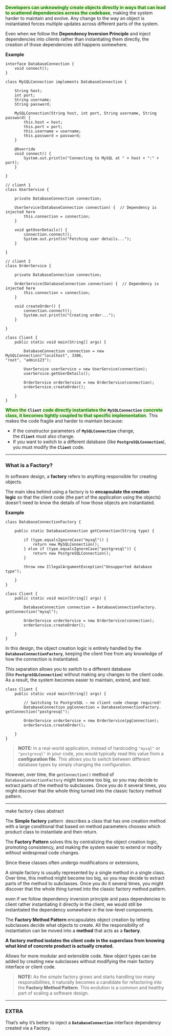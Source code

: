 
<span style="color:green;font-weight:bold;background:beige;">Developers can unknowingly create objects directly in ways that can lead to scattered dependencies across the codebase</span>, making the system harder to maintain and evolve. Any change to the way an object is instantiated forces multiple updates across different parts of the system.

Even when we follow the **Dependency Inversion Principle** and inject dependencies into clients rather than instantiating them directly, the creation of those dependencies still happens somewhere.

**Example**

```
interface DatabaseConnection {
    void connect();
}
```

```
class MySQLConnection implements DatabaseConnection {
    
    String host;
    int port;
    String username;
    String password;

    MySQLConnection(String host, int port, String username, String password) {
        this.host = host;
        this.port = port;
        this.username = username;
        this.password = password;
    }

	@Override
    void connect() {
        System.out.println("Connecting to MySQL at " + host + ":" + port);
    }
    
}
```

```
// client 1
class UserService {
    
    private DatabaseConnection connection;

    UserService(DatabaseConnection connection) {  // Dependency is injected here
        this.connection = connection;
    }

    void getUserDetails() {
        connection.connect();
        System.out.println("Fetching user details...");
    }
    
}
```

```
// client 2
class OrderService {
    
    private DatabaseConnection connection;

    OrderService(DatabaseConnection connection) {  // Dependency is injected here
        this.connection = connection;
    }

    void createOrder() {
        connection.connect();
        System.out.println("Creating order...");
    }
    
}
```

```
class Client {
    public static void main(String[] args) {
        
        DatabaseConnection connection = new MySQLConnection("localhost", 3306,                                                               "root", "admin123");

        UserService userService = new UserService(connection);
        userService.getUserDetails();

        OrderService orderService = new OrderService(connection);
        orderService.createOrder();
        
    }
}
```

<span style="color:green;font-weight:bold;background:beige;">When the</span> **`Client`** <span style="color:green;font-weight:bold;background:beige;">code directly instantiates the</span> **`MySQLConnection`** <span style="color:green;font-weight:bold;background:beige;">concrete class, it becomes tightly coupled to that specific implementation</span>. This makes the code fragile and harder to maintain because:

- If the constructor parameters of **`MySQLConnection`** change, the **`Client`** must also change.
- If you want to switch to a different database (like **`PostgreSQLConnection`**), you must modify the **`Client`** code.

---
### What is a Factory?

In software design, a **factory** refers to anything responsible for creating objects. 

The main idea behind using a factory is to **encapsulate the creation logic** so that the client code (the part of the application using the objects) doesn't need to know the details of how those objects are instantiated.

**Example**

```
class DatabaseConnectionFactory {

    public static DatabaseConnection getConnection(String type) {
        
        if (type.equalsIgnoreCase("mysql")) {
            return new MySQLConnection();
        } else if (type.equalsIgnoreCase("postgresql")) {
            return new PostgreSQLConnection();
        }
        
        throw new IllegalArgumentException("Unsupported database type");
        
    }
}
```

```
class Client {
    public static void main(String[] args) {

        DatabaseConnection connection = DatabaseConnectionFactory.                                                                        getConnection("mysql");

        OrderService orderService = new OrderService(connection);
        orderService.createOrder();
        
    }
}
```

In this design, the object creation logic is entirely handled by the **`DatabaseConnectionFactory`**, keeping the client free from any knowledge of how the connection is instantiated. 

This separation allows you to switch to a different database (like **`PostgreSQLConnection`**) without making any changes to the client code. As a result, the system becomes easier to maintain, extend, and test.

```
class Client {
    public static void main(String[] args) {

        // Switching to PostgreSQL — no client code change required!
        DatabaseConnection pgConnection = DatabaseConnectionFactory.                                                                 getConnection("postgresql");

        OrderService orderService = new OrderService(pgConnection);
        orderService.createOrder();
        
    }
}
```

> **NOTE:** In a real-world application, instead of hardcoding `"mysql"` or `"postgresql"` in your code, you would typically read this value from a **configuration file**. This allows you to switch between different database types by simply changing the configuration.

However, over time, the `getConnection()` method of `DatabaseConnectionFactory` might become too big, so you may decide to extract parts of the method to subclasses. Once you do it several times, you might discover that the whole thing turned into the classic factory method pattern.



---

make factory class abstract 

The **Simple factory** pattern  describes a class that has one creation method with a large conditional that based on method parameters chooses which product class to instantiate and then return.




The **Factory Pattern** solves this by centralizing the object creation logic, promoting consistency, and making the system easier to extend or modify without widespread code changes.


Since these classes often undergo modifications or extensions,

A simple factory is usually represented by a single method in a single class. Over time, this method might become too big, so you may decide to extract parts of the method to subclasses. Once you do it several times, you might discover that the whole thing turned into the classic factory method pattern.


even if we follow dependency inversion principle and pass dependencies to client rather instantiating it directly in the client, we would still be instantiated the dependency somewhere in the low-level components.






The **Factory Method Pattern** encapsulates object creation by letting subclasses decide what objects to create. All the responsibility of instantiation can be moved into a **method** that acts as a **factory**.

**A factory method isolates the client code in the superclass from knowing what kind of concrete product is actually created.**

Allows for more modular and extensible code. New object types can be added by creating new subclasses without modifying the main factory interface or client code.

> **NOTE:** As the simple factory grows and starts handling too many responsibilities, it naturally becomes a candidate for refactoring into the **Factory Method Pattern**. This evolution is a common and healthy part of scaling a software design.

--- 
### EXTRA

That’s why it’s better to inject a **`DatabaseConnection`** interface dependency created via a Factory.